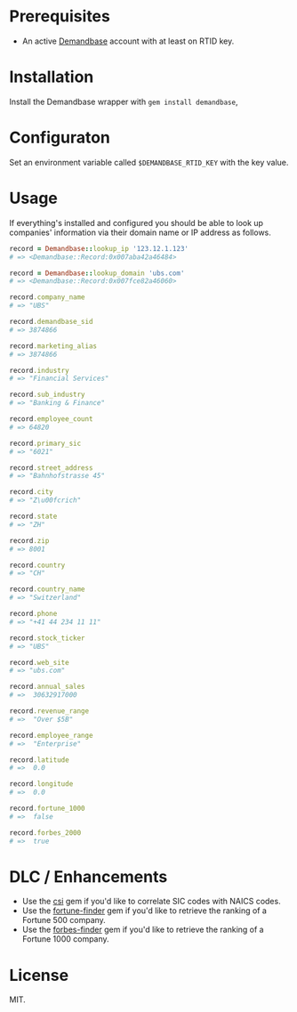 # Prerequisites

* An active [Demandbase](http://www.demandbase.com?affiliate_id=LOL_JK_MAYBE) account with at least on RTID key.

# Installation

Install the Demandbase wrapper with `gem install demandbase`,

# Configuraton

Set an environment variable called `$DEMANDBASE_RTID_KEY` with the key value.

# Usage

If everything's installed and configured you should be able to look up companies' information via their domain name or IP address as follows.

```ruby
record = Demandbase::lookup_ip '123.12.1.123'
# => <Demandbase::Record:0x007aba42a46484>

record = Demandbase::lookup_domain 'ubs.com'
# => <Demandbase::Record:0x007fce82a46060>

record.company_name
# => "UBS"

record.demandbase_sid
# => 3874866

record.marketing_alias
# => 3874866

record.industry
# => "Financial Services"

record.sub_industry
# => "Banking & Finance"

record.employee_count
# => 64820

record.primary_sic
# => "6021"

record.street_address
# => "Bahnhofstrasse 45"

record.city
# => "Z\u00fcrich"

record.state
# => "ZH"

record.zip
# => 8001

record.country
# => "CH"

record.country_name
# => "Switzerland"

record.phone
# => "+41 44 234 11 11"

record.stock_ticker
# => "UBS"

record.web_site
# => "ubs.com"

record.annual_sales
# =>  30632917000

record.revenue_range
# =>  "Over $5B"

record.employee_range
# =>  "Enterprise"

record.latitude
# =>  0.0

record.longitude
# =>  0.0

record.fortune_1000
# =>  false

record.forbes_2000
# =>  true
```

# DLC / Enhancements

* Use the [csi](https://github.com/leereilly/csi) gem if you'd like to correlate SIC codes with NAICS codes.
* Use the [fortune-finder](https://github.com/leereilly/fortune-finder) gem if you'd like to retrieve the ranking of a Fortune 500 company.
* Use the [forbes-finder](https://github.com/leereilly/forbes-finder) gem if you'd like to retrieve the ranking of a Fortune 1000 company.

# License

MIT.

